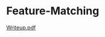 # Feature-Matching
[Writeup.pdf](https://github.com/nasremp/Feature-Matching/files/8502421/Writeup.pdf)
